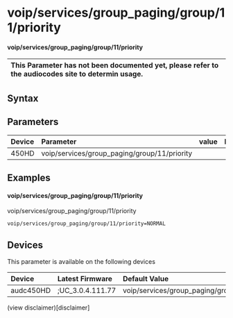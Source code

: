 ﻿---
description: voip/services/group_paging/group/11/priority
search: false
---

# voip/services/group_paging/group/11/priority

#### voip/services/group_paging/group/11/priority


| This Parameter has not been documented yet, please refer to the audiocodes site to determin usage.  | 
| :--- |

## Syntax

## Parameters
|Device|Parameter|value|Description|
|:---|:---|:---|:---|
| 450HD | voip/services/group_paging/group/11/priority |  |  |

## Examples
#### voip/services/group_paging/group/11/priority

voip/services/group_paging/group/11/priority

```
voip/services/group_paging/group/11/priority=NORMAL
```

## Devices
This parameter is available on the following devices

| Device | Latest Firmware | Default Value |
|:---|:---|:---|
| audc450HD | ;UC_3.0.4.111.77 | voip/services/group_paging/group/11/priority=NORMAL 

(view disclaimer)[disclaimer]
